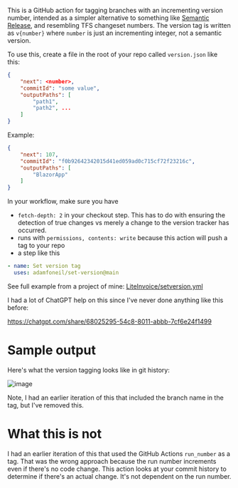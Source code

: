 This is a GitHub action for tagging branches with an incrementing version number, intended as a simpler alternative to something like [Semantic Release](https://github.com/semantic-release/semantic-release), and resembling TFS changeset numbers. The version tag is written as `v{number}` where `number` is just an incrementing integer, not a semantic version.

To use this, create a file in the root of your repo called `version.json` like this:

```json
{
    "next": <number>,
    "commitId": "some value",
    "outputPaths": [
        "path1",
        "path2", ...
    ]
}
```

Example:

```json
{
    "next": 107,
    "commitId": "f0b92642342015d41ed059ad0c715cf72f23216c",
    "outputPaths": [
        "BlazorApp"
    ]
}
```

In your workflow, make sure you have
- `fetch-depth: 2` in your checkout step. This has to do with ensuring the detection of true changes vs merely a change to the version tracker has occurred.
- runs with `permissions, contents: write` because this action will push a tag to your repo
- a step like this

```yaml
- name: Set version tag
  uses: adamfoneil/set-version@main  
```

See full example from a project of mine: [LiteInvoice/setversion.yml](https://github.com/adamfoneil/LiteInvoice/blob/master/.github/workflows/setversion.yml)

I had a lot of ChatGPT help on this since I've never done anything like this before:

https://chatgpt.com/share/68025295-54c8-8011-abbb-7cf6e24f1499

# Sample output

Here's what the version tagging looks like in git history:

![image](https://github.com/user-attachments/assets/a7fb9008-29a8-4505-9eed-0b05a7e88f96)

Note, I had an earlier iteration of this that included the branch name in the tag, but I've removed this.

# What this is not
I had an earlier iteration of this that used the GitHub Actions `run_number` as a tag. That was the wrong approach because the run number increments even if there's no code change. This action looks at your commit history to determine if there's an actual change. It's not dependent on the run number.

